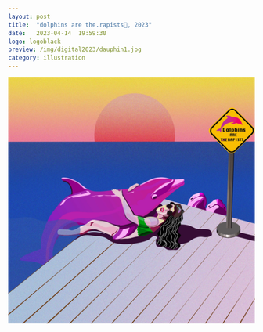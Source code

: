 ```yaml
---
layout: post
title:  "dolphins are the.rapists🐬, 2023"
date:   2023-04-14  19:59:30
logo: logoblack
preview: /img/digital2023/dauphin1.jpg
category: illustration
---
```


![christine lagarde](/img/digital2023/dauphin1.jpg) 


